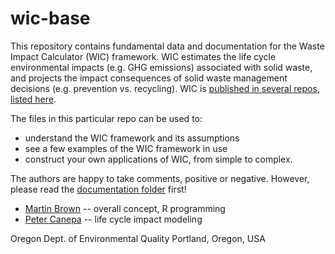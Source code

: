 # wic-base
This repository contains fundamental data and documentation for the Waste Impact Calculator (WIC) framework. WIC estimates the life cycle environmental impacts (e.g. GHG emissions) associated with solid waste, and projects the impact consequences of solid waste management decisions (e.g. prevention vs. recycling).  WIC is [published in several repos, listed here](https://or-dept-environmental-quality.github.io/wic/).  

The files in this particular repo can be used to:

* understand the WIC framework and its assumptions
* see a few examples of the WIC framework in use
* construct your own applications of WIC, from simple to complex.

The authors are happy to take comments, positive or negative.  However, please read the [documentation folder](https://github.com/OR-Dept-Environmental-Quality/wic-base/tree/main/documentation) first!

* [Martin Brown](mailto:Martin.Brown@state.or.us) -- overall concept, R programming
* [Peter Canepa](mailto:Peter.Canepa@state.or.us) -- life cycle impact modeling

Oregon Dept. of Environmental Quality
Portland, Oregon, USA
